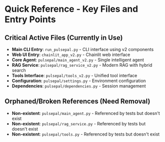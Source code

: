 # Quick Reference - Key Files and Entry Points

## Critical Active Files (Currently in Use)
- **Main CLI Entry**: `run_pulsepal.py` - CLI interface using v2 components
- **Web UI Entry**: `chainlit_app_v2.py` - Chainlit web interface
- **Core Agent**: `pulsepal/main_agent_v2.py` - Single intelligent agent
- **RAG Service**: `pulsepal/rag_service_v2.py` - Modern RAG with hybrid search
- **Tools Interface**: `pulsepal/tools_v2.py` - Unified tool interface
- **Configuration**: `pulsepal/settings.py` - Environment configuration
- **Dependencies**: `pulsepal/dependencies.py` - Session management

## Orphaned/Broken References (Need Removal)
- **Non-existent**: `pulsepal/main_agent.py` - Referenced by tests but doesn't exist
- **Non-existent**: `pulsepal/rag_service.py` - Referenced by tests but doesn't exist
- **Non-existent**: `pulsepal/tools.py` - Referenced by tests but doesn't exist
